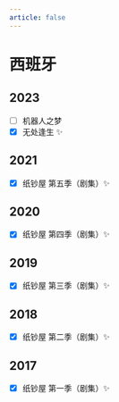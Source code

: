 ```yaml
---
article: false
---
```


# 西班牙

## 2023

- [ ] 机器人之梦
- [x] 无处逢生 ✨

## 2021

- [x] 纸钞屋 第五季（剧集）✨

## 2020

- [x] 纸钞屋 第四季（剧集）✨

## 2019

- [x] 纸钞屋 第三季（剧集）✨

## 2018

- [x] 纸钞屋 第二季（剧集）✨

## 2017

- [x] 纸钞屋 第一季（剧集）✨